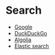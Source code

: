 # Search 

- [Google](google.md)
- [DuckDuckGo](duckduckgo.md)
- [Algolia](algolia.md)
- [Elastic search](elastic-search.md)
